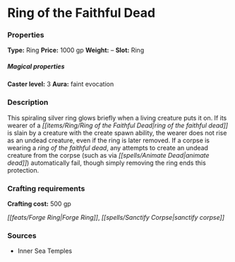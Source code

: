 ﻿---
Title: "Ring of the Faithful Dead"
Type: "Ring"
Price: "1000 gp"
Weight: "–"
Slot: "Ring"
Caster level: "3"
Aura: "faint evocation"
Description: |
  "This spiraling silver ring glows briefly when a living creature puts it on. If its wearer of a _ring of the faithful dead_ is slain by a creature with the create spawn ability, the wearer does not rise as an undead creature, even if the ring is later removed. If a corpse is wearing a _ring of the faithful dead_, any attempts to create an undead creature from the corpse (such as via _animate dead_) automatically fail, though simply removing the ring ends this protection."
Crafting cost: "500 gp"
Sources: "['Inner Sea Temples']"
---

# Ring of the Faithful Dead

### Properties

**Type:** Ring **Price:** 1000 gp **Weight:** – **Slot:** Ring

##### Magical properties

**Caster level:** 3 **Aura:** faint evocation

### Description

This spiraling silver ring glows briefly when a living creature puts it on. If its wearer of a _[[items/Ring/Ring of the Faithful Dead|ring of the faithful dead]]_ is slain by a creature with the create spawn ability, the wearer does not rise as an undead creature, even if the ring is later removed. If a corpse is wearing a _ring of the faithful dead_, any attempts to create an undead creature from the corpse (such as via _[[spells/Animate Dead|animate dead]]_) automatically fail, though simply removing the ring ends this protection.

### Crafting requirements

**Crafting cost:** 500 gp

_[[feats/Forge Ring|Forge Ring]]_, _[[spells/Sanctify Corpse|sanctify corpse]]_

### Sources

* Inner Sea Temples